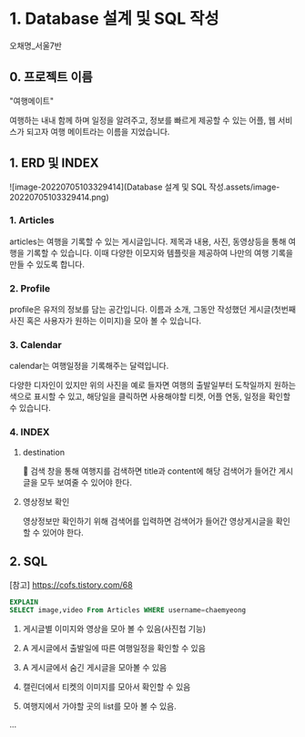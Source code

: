 # 1. Database 설계 및 SQL 작성

오채명_서울7반



## 0. 프로젝트 이름

"여행메이트"

 여행하는 내내 함께 하며 일정을 알려주고, 정보를 빠르게 제공할 수 있는 어플, 웹 서비스가 되고자 여행 메이트라는 이름을 지었습니다. 





## 1. ERD 및 INDEX

![image-20220705103329414](Database 설계 및 SQL 작성.assets/image-20220705103329414.png)

### 1. Articles

articles는 여행을 기록할 수 있는 게시글입니다. 제목과 내용, 사진, 동영상등을 통해 여행을 기록할 수 있습니다. 이때 다양한 이모지와 템플릿을 제공하여 나만의 여행 기록을 만들 수 있도록 합니다. 

### 2. Profile

profile은 유저의 정보를 담는 공간입니다. 이름과 소개, 그동안 작성했던 게시글(첫번째 사진 혹은 사용자가 원하는 이미지)을 모아 볼 수 있습니다. 

### 3. Calendar

calendar는 여행일정을 기록해주는 달력입니다.

다양한 디자인이 있지만 위의 사진을 예로 들자면 여행의 출발일부터 도착일까지 원하는 색으로 표시할 수 있고, 해당일을 클릭하면 사용해야할 티켓, 어플 연동, 일정을 확인할 수 있습니다. 



### 4. INDEX

1. destination 

   :mag_right:  검색 창을 통해 여행지를 검색하면 title과 content에 해당 검색어가 들어간 게시글을 모두 보여줄 수 있어야 한다. 

2. 영상정보 확인 

   영상정보만 확인하기 위해 검색어를 입력하면 검색어가 들어간 영상게시글을 확인할 수 있어야 한다. 



## 2. SQL

[참고] https://cofs.tistory.com/68

```sql
EXPLAIN
SELECT image,video From Articles WHERE username=chaemyeong
```

1. 게시글별 이미지와 영상을 모아 볼 수 있음(사진첩 기능)
2. A 게시글에서 출발일에 따른 여행일정을 확인할 수 있음

3. A 게시글에서 숨긴 게시글을 모아볼 수 있음
4. 캘린더에서 티켓의 이미지를 모아서 확인할 수 있음
5. 여행지에서 가야할 곳의 list를 모아 볼 수 있음.

...

